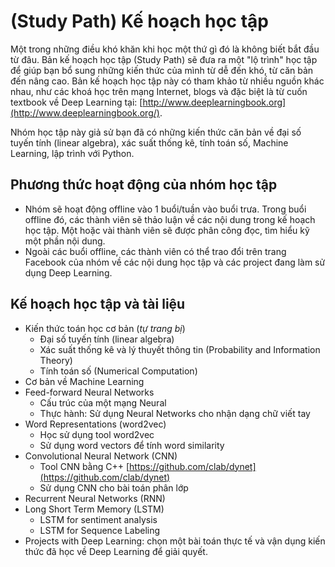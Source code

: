 # (Study Path) Kế hoạch học tập

Một trong những điều khó khăn khi học một thứ gì đó là không biết bắt đầu từ
đâu. Bản kế hoạch học tập (Study Path) sẽ đưa ra một "lộ trình" học tập để
giúp bạn bổ sung những kiến thức của mình từ dễ đến khó, từ căn bản
đến nâng cao. Bản kế hoạch học tập này có tham khảo từ nhiều nguồn khác nhau,
như các khoá học trên mạng Internet, blogs và đặc biệt là từ cuốn textbook về
Deep Learning tại: [http://www.deeplearningbook.org](http://www.deeplearningbook.org/).

Nhóm học tập này giả sử bạn đã có những kiến thức căn bản về
đại số tuyến tính (linear algebra), xác suất thống kê, tính toán số,
Machine Learning, lập trình với Python.

## Phương thức hoạt động của nhóm học tập

- Nhóm sẽ hoạt động offline vào 1 buổi/tuần vào buổi trưa. Trong buổi offline
đó, các thành viên sẽ thảo luận về các nội dung trong kế hoạch học tập.
Một hoặc vài thành viên sẽ được phân công đọc, tìm hiểu kỹ một phần nội dung.
- Ngoài các buổi offline, các thành viên có thể trao đổi trên trang Facebook của nhóm về các nội dung học tập và các project đang làm sử dụng Deep Learning.

## Kế hoạch học tập và tài liệu

- Kiến thức toán học cơ bản (*tự trang bị*)
  * Đại số tuyến tính (linear algebra)
  * Xác suất thống kê và lý thuyết thông tin (Probability and Information Theory)
  * Tính toán số (Numerical Computation)
- Cơ bản về Machine Learning  
- Feed-forward Neural Networks
  * Cấu trúc của một mạng Neural
  * Thực hành: Sử dụng Neural Networks cho nhận dạng chữ viết tay
- Word Representations (word2vec)
  * Học sử dụng tool word2vec
  * Sử dụng word vectors để tính word similarity 
- Convolutional Neural Network (CNN)
  * Tool CNN bằng C++ [https://github.com/clab/dynet](https://github.com/clab/dynet)
  * Sử dụng CNN cho bài toán phân lớp
- Recurrent Neural Networks (RNN)
- Long Short Term Memory (LSTM)
  * LSTM for sentiment analysis
  * LSTM for Sequence Labeling 
- Projects with Deep Learning: chọn một bài toán thực tế và vận dụng kiến thức đã học về Deep Learning để giải quyết.











